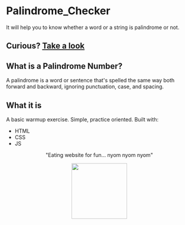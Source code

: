 # Palindrome_Checker

It will help you to know whether a word or a string is palindrome or not.

## Curious? [Take a look]()

## What is a Palindrome Number?

A palindrome is a word or sentence that's spelled the same way both forward and backward, ignoring punctuation, case, and spacing.

## What it is

A basic warmup exercise. Simple, practice oriented. Built with:
- HTML
- CSS
- JS

<p align="center">"Eating website for fun... nyom nyom nyom"</p>

<div align="center" style="text-align:center; margin:auto;">
<img align="center" src="https://i.imgur.com/EgCvXyK.png" width="150"/>
</div>
